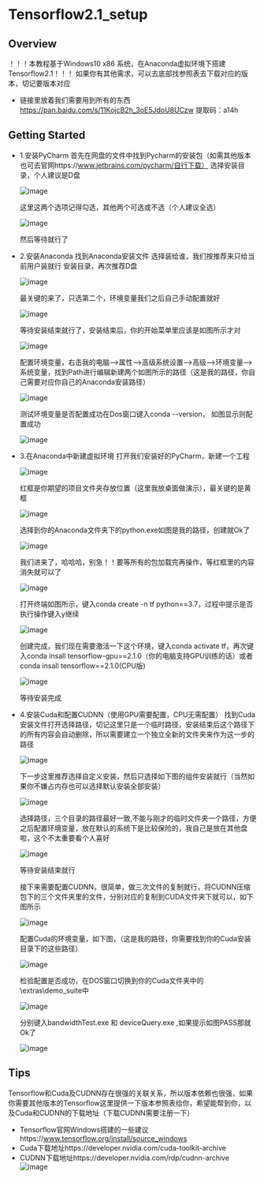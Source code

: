 # Tensorflow2.1_setup

## Overview
！！！本教程基于Windows10 x86 系统，在Anaconda虚拟环境下搭建Tensorflow2.1！！！
如果你有其他需求，可以去底部找参照表去下载对应的版本，切记要版本对应

- 链接里放着我们需要用到所有的东西
https://pan.baidu.com/s/11KojcB2h_3oE5JdoU8UCzw
提取码：a14h
## Getting Started
-  1.安装PyCharm
      首先在网盘的文件中找到Pycharm的安装包（如需其他版本也可去官网https://www.jetbrains.com/pycharm/自行下载）
      选择安装目录，个人建议是D盘
      
      
      ![image](https://raw.githubusercontent.com/HunterCQu/Tensorflow2.1_setup/main/pic/pycharm.png)
      
      
      这里这两个选项记得勾选，其他两个可选或不选（个人建议全选）
      
      
      ![image](https://raw.githubusercontent.com/HunterCQu/Tensorflow2.1_setup/main/pic/pycharm3%20(2).png)
      
      
      
      然后等待就行了
-  2.安装Anaconda
      找到Anaconda安装文件
      选择装给谁，我们按推荐来只给当前用户装就行
      安装目录，再次推荐D盘
      
      
      ![image](https://raw.githubusercontent.com/HunterCQu/Tensorflow2.1_setup/main/pic/anaconda.png)
      
      
      最关键的来了，只选第二个，环境变量我们之后自己手动配置就好
      
      
      ![image](https://raw.githubusercontent.com/HunterCQu/Tensorflow2.1_setup/main/pic/anaconda1.png)
      
      
      等待安装结束就行了，安装结束后，你的开始菜单里应该是如图所示才对
      
      
      ![image](https://raw.githubusercontent.com/HunterCQu/Tensorflow2.1_setup/main/pic/show.png)
      
      
      配置环境变量，右击我的电脑-->属性-->高级系统设置-->高级-->环境变量-->系统变量，找到Path进行编辑新建两个如图所示的路径（这是我的路径，你自己需要对应你自己的Anaconda安装路径）
      
      
      ![image](https://raw.githubusercontent.com/HunterCQu/Tensorflow2.1_setup/main/pic/anaconda环境.png)
      
      
      测试环境变量是否配置成功在Dos窗口键入conda --version， 如图显示则配置成功
      
      
      ![image](https://raw.githubusercontent.com/HunterCQu/Tensorflow2.1_setup/main/pic/ancondados.png)
      
      
-  3.在Anaconda中新建虚拟环境
      打开我们安装好的PyCharm，新建一个工程
      
      
      ![image](https://raw.githubusercontent.com/HunterCQu/Tensorflow2.1_setup/main/pic/虚拟环境1.png)
      
      
      红框是你期望的项目文件夹存放位置（这里我放桌面做演示），最关键的是黄框
      
      
      ![image](https://raw.githubusercontent.com/HunterCQu/Tensorflow2.1_setup/main/pic/虚拟环境2.png)
      
      
      选择到你的Anaconda文件夹下的python.exe如图是我的路径，创建就Ok了
      
      
      ![image](https://raw.githubusercontent.com/HunterCQu/Tensorflow2.1_setup/main/pic/虚拟环境3.png)
      
      
      我们进来了，哈哈哈，别急！！要等所有的包加载完再操作，等红框里的内容消失就可以了
      
      
      ![image](https://raw.githubusercontent.com/HunterCQu/Tensorflow2.1_setup/main/pic/虚拟环境4.png)
      
      
      打开终端如图所示，键入conda create -n tf python==3.7，过程中提示是否执行操作键入y继续
      
      
      ![image](https://raw.githubusercontent.com/HunterCQu/Tensorflow2.1_setup/main/pic/虚拟环境5.png)
      
      
      创建完成，我们现在需要激活一下这个环境，键入conda activate tf，再次键入conda insall tensorflow-gpu==2.1.0（你的电脑支持GPU训练的话）或者conda insall tensorflow==2.1.0(CPU版)
      
      
      ![image](https://raw.githubusercontent.com/HunterCQu/Tensorflow2.1_setup/main/pic/虚拟环境6.png)
      
      
      等待安装完成
-  4.安装Cuda和配置CUDNN（使用GPU需要配置，CPU无需配置）
      找到Cuda安装文件打开选择路径，切记这里只是一个临时路径，安装结束后这个路径下的所有内容会自动删除，所以需要建立一个独立全新的文件夹来作为这一步的路径
      
      
      ![image](https://raw.githubusercontent.com/HunterCQu/Tensorflow2.1_setup/main/pic/cuda.png)
      
      
      下一步这里推荐选择自定义安装，然后只选择如下图的组件安装就行（当然如果你不嫌占内存也可以选择默认安装全部安装）
      
      
      ![image](https://raw.githubusercontent.com/HunterCQu/Tensorflow2.1_setup/main/pic/cuda安装选项.png)
      
      
      选择路径，三个目录的路径最好一致,不能与刚才的临时文件夹一个路径，方便之后配置环境变量，放在默认的系统下是比较保险的，我自己是放在其他盘啦，这个不太重要看个人喜好
      
      
      ![image](https://raw.githubusercontent.com/HunterCQu/Tensorflow2.1_setup/main/pic/cuda安装位置.png)
      
      
      等待安装结束就行
      
      
      接下来需要配置CUDNN，很简单，做三次文件的复制就行，将CUDNN压缩包下的三个文件夹里的文件，分别对应的复制到CUDA文件夹下就可以，如下图所示
      
      
      ![image](https://raw.githubusercontent.com/HunterCQu/Tensorflow2.1_setup/main/pic/CUDNN.png)
      
      
      配置Cuda的环境变量，如下图，（这是我的路径，你需要找到你的Cuda安装目录下的这些路径）
      
      
      ![image](https://raw.githubusercontent.com/HunterCQu/Tensorflow2.1_setup/main/pic/cuda环境变量.png)
      
      
      检验配置是否成功，在DOS窗口切换到你的Cuda文件夹中的\extras\demo_suite中
      
      
      ![image](https://raw.githubusercontent.com/HunterCQu/Tensorflow2.1_setup/main/pic/cuda检验.png)
      
      
      分别键入bandwidthTest.exe 和 deviceQuery.exe ,如果提示如图PASS那就Ok了
      
      
      ![image](https://raw.githubusercontent.com/HunterCQu/Tensorflow2.1_setup/main/pic/cuda检验1.png)
      
      

## Tips
Tensorflow和Cuda及CUDNN存在很强的关联关系，所以版本依赖也很强，如果你需要其他版本的Tensorflow这里提供一下版本参照表给你，希望能帮到你，以及Cuda和CUDNN的下载地址（下载CUDNN需要注册一下）
-  Tensorflow官网Windows搭建的一些建议https://www.tensorflow.org/install/source_windows
-  Cuda下载地址https://developer.nvidia.com/cuda-toolkit-archive
-  CUDNN下载地址https://developer.nvidia.com/rdp/cudnn-archive
![image](https://raw.githubusercontent.com/HunterCQu/Tensorflow2.1_setup/main/pic/1.png)

      
